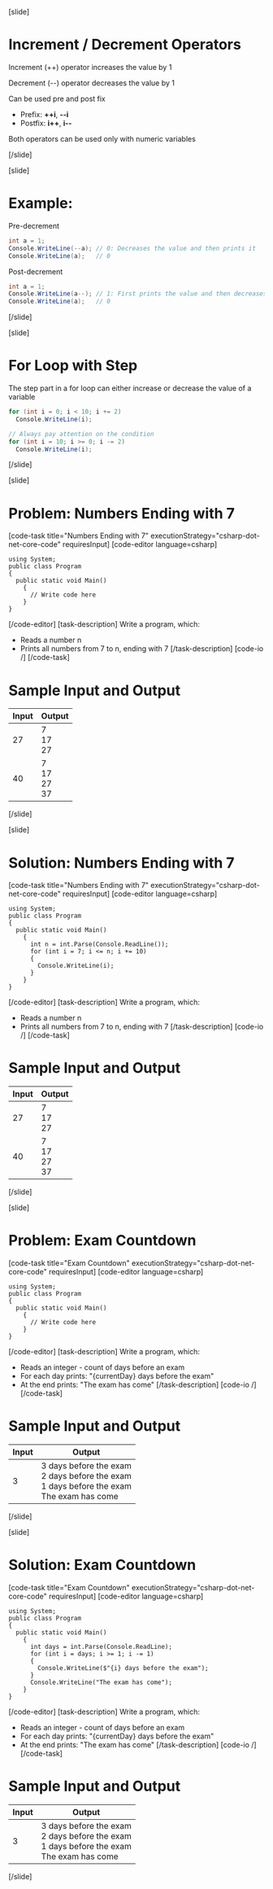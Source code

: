[slide]
# Increment / Decrement Operators
Increment (++) operator increases the value by 1

Decrement (--) operator decreases the value by 1

Can be used pre and post fix

* Prefix: **++i**, **--i**
* Postfix: **i++**, **i--**

Both operators can be used only with numeric variables

[/slide]

[slide]
# Example:
Pre-decrement

```csharp
int a = 1; 
Console.WriteLine(--a); // 0: Decreases the value and then prints it
Console.WriteLine(a);   // 0
```
Post-decrement

```csharp
int a = 1; 
Console.WriteLine(a--); // 1: First prints the value and then decreases it
Console.WriteLine(a);   // 0
```
[/slide]

[slide]
# For Loop with Step
The step part in a for loop can either increase or decrease the value of a variable

```csharp
for (int i = 0; i < 10; i += 2)
  Console.WriteLine(i);
```
```csharp
// Always pay attention on the condition
for (int i = 10; i >= 0; i -= 2)
  Console.WriteLine(i);
```
[/slide]

[slide]
# Problem: Numbers Ending with 7
[code-task title="Numbers Ending with 7" executionStrategy="csharp-dot-net-core-code" requiresInput]
[code-editor language=csharp]
```
using System;
public class Program
{
  public static void Main()
    {
      // Write code here
    }
}
```
[/code-editor]
[task-description]
Write a program, which:

* Reads a number n
* Prints all numbers from 7 to n, ending with 7
[/task-description]
[code-io /]
[/code-task]
# Sample Input and Output
|Input|Output|
|-----|------|
|27|7<br>17<br>27|
|40|7<br>17<br>27<br>37|
[/slide]

[slide]
# Solution: Numbers Ending with 7
[code-task title="Numbers Ending with 7" executionStrategy="csharp-dot-net-core-code" requiresInput]
[code-editor language=csharp]
```
using System;
public class Program
{
  public static void Main()
    {
      int n = int.Parse(Console.ReadLine());
      for (int i = 7; i <= n; i += 10)
      {
        Console.WriteLine(i);
      }
    }
}
```
[/code-editor]
[task-description]
Write a program, which:

* Reads a number n
* Prints all numbers from 7 to n, ending with 7
[/task-description]
[code-io /]
[/code-task]
# Sample Input and Output
|Input|Output|
|-----|------|
|27|7<br>17<br>27|
|40|7<br>17<br>27<br>37|
[/slide]

[slide]
# Problem: Exam Countdown
[code-task title="Exam Countdown" executionStrategy="csharp-dot-net-core-code" requiresInput]
[code-editor language=csharp]
```
using System;
public class Program
{
  public static void Main()
    {
      // Write code here
    }
}
```
[/code-editor]
[task-description]
Write a program, which:

* Reads an integer - count of days before an exam
* For each day prints: "{currentDay} days before the exam"
* At the end prints: "The exam has come"
[/task-description]
[code-io /]
[/code-task]
# Sample Input and Output
|Input|Output|
|-----|------|
|3|3 days before the exam<br>2 days before the exam<br>1 days before the exam<br>The exam has come|
[/slide]

[slide]
# Solution: Exam Countdown
[code-task title="Exam Countdown" executionStrategy="csharp-dot-net-core-code" requiresInput]
[code-editor language=csharp]
```
using System;
public class Program
{
  public static void Main()
    {
      int days = int.Parse(Console.ReadLine);
      for (int i = days; i >= 1; i -= 1)
      {
        Console.WriteLine($"{i} days before the exam");
      }
      Console.WriteLine("The exam has come");
    }
}
```
[/code-editor]
[task-description]
Write a program, which:

* Reads an integer - count of days before an exam
* For each day prints: "{currentDay} days before the exam"
* At the end prints: "The exam has come"
[/task-description]
[code-io /]
[/code-task]
# Sample Input and Output
|Input|Output|
|-----|------|
|3|3 days before the exam<br>2 days before the exam<br>1 days before the exam<br>The exam has come|
[/slide]